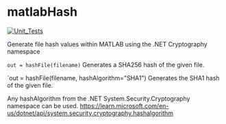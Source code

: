 # matlabHash

[![Unit_Tests](https://github.com/btmy87/matlabHash/actions/workflows/testing.yml/badge.svg)](https://github.com/btmy87/matlabHash/actions/workflows/testing.yml)

Generate file hash values within MATLAB using the .NET Cryptography namespace

`out = hashFile(filename)` Generates a SHA256 hash of the given file.

`out = hashFile(filename, hashAlgorithm="SHA1") Generates the SHA1 hash of the given file.

Any hashAlgorithm from the .NET System.Security.Cryptography namespace can be used.
https://learn.microsoft.com/en-us/dotnet/api/system.security.cryptography.hashalgorithm

